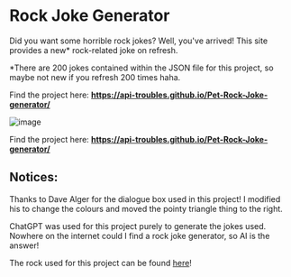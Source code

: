 # Rock Joke Generator

Did you want some horrible rock jokes? Well, you've arrived! This site provides a new* rock-related joke on refresh.

*There are 200 jokes contained within the JSON file for this project, so maybe not new if you refresh 200 times haha.

Find the project here: **https://api-troubles.github.io/Pet-Rock-Joke-generator/**

![image](https://github.com/user-attachments/assets/eebd065b-611e-4539-a96b-4f2408c5b7c8)

Find the project here: **https://api-troubles.github.io/Pet-Rock-Joke-generator/**

## Notices:
Thanks to Dave Alger for the dialogue box used in this project! I modified his to change the colours and moved the pointy triangle thing to the right.

ChatGPT was used for this project purely to generate the jokes used. Nowhere on the internet could I find a rock joke generator, so AI is the answer!

The rock used for this project can be found [here](https://www.freeiconspng.com/img/49444)!
